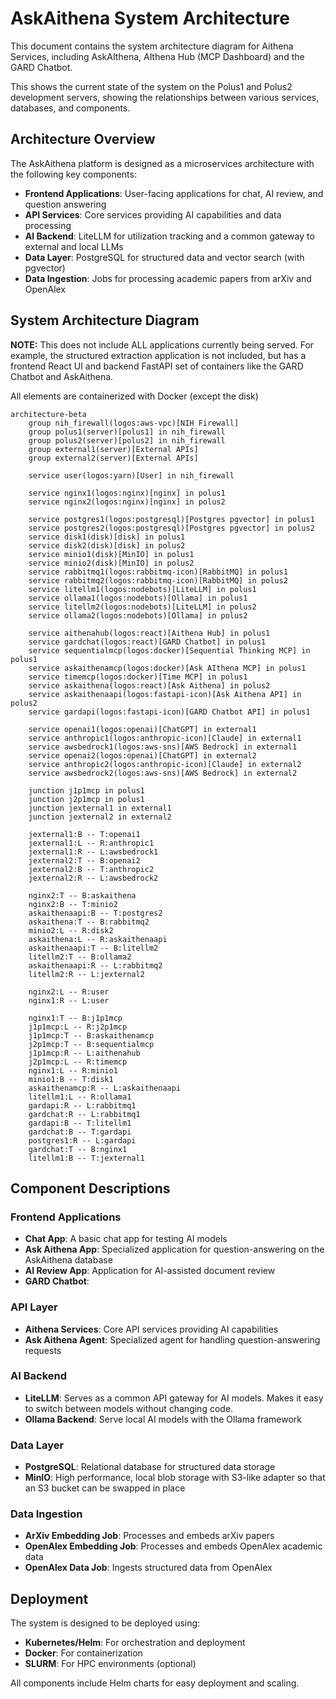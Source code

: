 # AskAithena System Architecture

This document contains the system architecture diagram for Aithena Services, including AskAIthena, AIthena Hub (MCP Dashboard) and the GARD Chatbot.

This shows the current state of the system on the Polus1 and Polus2 development servers, showing the relationships between various services, databases, and components.

## Architecture Overview

The AskAithena platform is designed as a microservices architecture with the following key components:

- **Frontend Applications**: User-facing applications for chat, AI review, and question answering
- **API Services**: Core services providing AI capabilities and data processing
- **AI Backend**: LiteLLM for utilization tracking and a common gateway to external and local LLMs
- **Data Layer**: PostgreSQL for structured data and vector search (with pgvector)
- **Data Ingestion**: Jobs for processing academic papers from arXiv and OpenAlex

## System Architecture Diagram

**NOTE:** This does not include ALL applications currently being served. For example, the structured extraction application is not included, but has a frontend React UI and backend FastAPI set of containers like the GARD Chatbot and AskAithena.

All elements are containerized with Docker (except the disk)

```mermaid
architecture-beta
    group nih_firewall(logos:aws-vpc)[NIH Firewall]
    group polus1(server)[polus1] in nih_firewall
    group polus2(server)[polus2] in nih_firewall
    group external1(server)[External APIs]
    group external2(server)[External APIs]

    service user(logos:yarn)[User] in nih_firewall

    service nginx1(logos:nginx)[nginx] in polus1
    service nginx2(logos:nginx)[nginx] in polus2

    service postgres1(logos:postgresql)[Postgres pgvector] in polus1
    service postgres2(logos:postgresql)[Postgres pgvector] in polus2
    service disk1(disk)[disk] in polus1
    service disk2(disk)[disk] in polus2
    service minio1(disk)[MinIO] in polus1
    service minio2(disk)[MinIO] in polus2
    service rabbitmq1(logos:rabbitmq-icon)[RabbitMQ] in polus1
    service rabbitmq2(logos:rabbitmq-icon)[RabbitMQ] in polus2
    service litellm1(logos:nodebots)[LiteLLM] in polus1
    service ollama1(logos:nodebots)[Ollama] in polus1
    service litellm2(logos:nodebots)[LiteLLM] in polus2
    service ollama2(logos:nodebots)[Ollama] in polus2

    service aithenahub(logos:react)[Aithena Hub] in polus1
    service gardchat(logos:react)[GARD Chatbot] in polus1
    service sequentialmcp(logos:docker)[Sequential Thinking MCP] in polus1
    service askaithenamcp(logos:docker)[Ask AIthena MCP] in polus1
    service timemcp(logos:docker)[Time MCP] in polus1
    service askaithena(logos:react)[Ask Aithena] in polus2
    service askaithenaapi(logos:fastapi-icon)[Ask Aithena API] in polus2
    service gardapi(logos:fastapi-icon)[GARD Chatbot API] in polus1

    service openai1(logos:openai)[ChatGPT] in external1
    service anthropic1(logos:anthropic-icon)[Claude] in external1
    service awsbedrock1(logos:aws-sns)[AWS Bedrock] in external1
    service openai2(logos:openai)[ChatGPT] in external2
    service anthropic2(logos:anthropic-icon)[Claude] in external2
    service awsbedrock2(logos:aws-sns)[AWS Bedrock] in external2

    junction j1p1mcp in polus1
    junction j2p1mcp in polus1
    junction jexternal1 in external1
    junction jexternal2 in external2

    jexternal1:B -- T:openai1
    jexternal1:L -- R:anthropic1
    jexternal1:R -- L:awsbedrock1
    jexternal2:T -- B:openai2
    jexternal2:B -- T:anthropic2
    jexternal2:R -- L:awsbedrock2

    nginx2:T -- B:askaithena
    nginx2:B -- T:minio2
    askaithenaapi:B -- T:postgres2
    askaithena:T -- B:rabbitmq2
    minio2:L -- R:disk2
    askaithena:L -- R:askaithenaapi
    askaithenaapi:T -- B:litellm2
    litellm2:T -- B:ollama2
    askaithenaapi:R -- L:rabbitmq2
    litellm2:R -- L:jexternal2

    nginx2:L -- R:user
    nginx1:R -- L:user

    nginx1:T -- B:j1p1mcp
    j1p1mcp:L -- R:j2p1mcp
    j1p1mcp:T -- B:askaithenamcp
    j2p1mcp:T -- B:sequentialmcp
    j1p1mcp:R -- L:aithenahub
    j2p1mcp:L -- R:timemcp
    nginx1:L -- R:minio1
    minio1:B -- T:disk1
    askaithenamcp:R -- L:askaithenaapi
    litellm1:L -- R:ollama1
    gardapi:R -- L:rabbitmq1
    gardchat:R -- L:rabbitmq1
    gardapi:B -- T:litellm1
    gardchat:B -- T:gardapi
    postgres1:R -- L:gardapi
    gardchat:T -- B:nginx1
    litellm1:B -- T:jexternal1
```

## Component Descriptions

### Frontend Applications
- **Chat App**: A basic chat app for testing AI models
- **Ask Aithena App**: Specialized application for question-answering on the AskAithena database
- **AI Review App**: Application for AI-assisted document review
- **GARD Chatbot**: 

### API Layer
- **Aithena Services**: Core API services providing AI capabilities
- **Ask Aithena Agent**: Specialized agent for handling question-answering requests

### AI Backend
- **LiteLLM**: Serves as a common API gateway for AI models. Makes it easy to switch between models without changing code.
- **Ollama Backend**: Serve local AI models with the Ollama framework

### Data Layer
- **PostgreSQL**: Relational database for structured data storage
- **MinIO**: High performance, local blob storage with S3-like adapter so that an S3 bucket can be swapped in place

### Data Ingestion
- **ArXiv Embedding Job**: Processes and embeds arXiv papers
- **OpenAlex Embedding Job**: Processes and embeds OpenAlex academic data
- **OpenAlex Data Job**: Ingests structured data from OpenAlex

## Deployment

The system is designed to be deployed using:
- **Kubernetes/Helm**: For orchestration and deployment
- **Docker**: For containerization
- **SLURM**: For HPC environments (optional)

All components include Helm charts for easy deployment and scaling.

